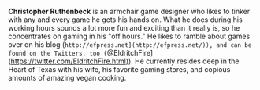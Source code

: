 **Christopher Ruthenbeck** is an armchair game designer who likes to
tinker with any and every game he gets his hands on. What he does during
his working hours sounds a lot more fun and exciting than it really is,
so he concentrates on gaming in his "off hours." He likes to ramble
about games over on his blog (`http://efpress.net](http://efpress.net/)), and can be found on the
Twitters, too (`@EldritchFire](https://twitter.com/EldritchFire.html)). He currently
resides deep in the Heart of Texas with his wife, his favorite gaming
stores, and copious amounts of amazing vegan cooking.
